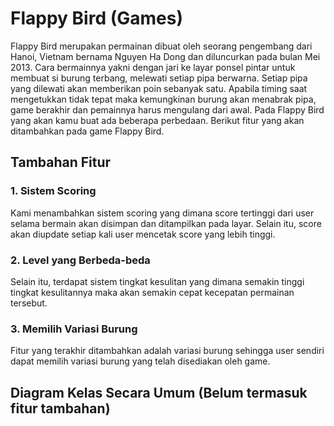 # Flappy Bird (Games)

Flappy Bird merupakan permainan dibuat oleh seorang pengembang dari Hanoi, Vietnam bernama Nguyen Ha Dong dan diluncurkan pada bulan Mei 2013. Cara bermainnya yakni dengan jari ke layar ponsel pintar untuk membuat si burung terbang, melewati setiap pipa berwarna. Setiap pipa yang dilewati akan memberikan poin sebanyak satu. Apabila timing saat mengetukkan tidak tepat maka kemungkinan burung akan menabrak pipa, game berakhir dan pemainnya harus mengulang dari awal. Pada Flappy Bird yang akan kamu buat ada beberapa perbedaan. Berikut fitur yang akan ditambahkan pada game Flappy Bird.

## Tambahan Fitur
### 1. Sistem Scoring
Kami menambahkan sistem scoring yang dimana score tertinggi dari user selama bermain akan disimpan dan ditampilkan pada layar. Selain itu, score akan diupdate setiap kali user mencetak score yang lebih tinggi.
### 2. Level yang Berbeda-beda
Selain itu, terdapat sistem tingkat kesulitan yang dimana semakin tinggi tingkat kesulitannya maka akan semakin cepat kecepatan permainan tersebut.
### 3. Memilih Variasi Burung
Fitur yang terakhir ditambahkan adalah variasi burung sehingga user sendiri dapat memilih variasi burung yang telah disediakan oleh game.

## Diagram Kelas Secara Umum (Belum termasuk fitur tambahan)
